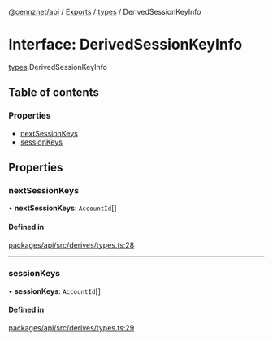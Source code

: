 [@cennznet/api](../README.md) / [Exports](../modules.md) / [types](../modules/types.md) / DerivedSessionKeyInfo

# Interface: DerivedSessionKeyInfo

[types](../modules/types.md).DerivedSessionKeyInfo

## Table of contents

### Properties

- [nextSessionKeys](types.derivedsessionkeyinfo.md#nextsessionkeys)
- [sessionKeys](types.derivedsessionkeyinfo.md#sessionkeys)

## Properties

### nextSessionKeys

• **nextSessionKeys**: `AccountId`[]

#### Defined in

[packages/api/src/derives/types.ts:28](https://github.com/cennznet/api.js/blob/cd8c2b0/packages/api/src/derives/types.ts#L28)

___

### sessionKeys

• **sessionKeys**: `AccountId`[]

#### Defined in

[packages/api/src/derives/types.ts:29](https://github.com/cennznet/api.js/blob/cd8c2b0/packages/api/src/derives/types.ts#L29)
